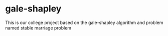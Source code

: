 # gale-shapley

This is our college project based on the gale-shapley algorithm and problem named stable marriage problem
